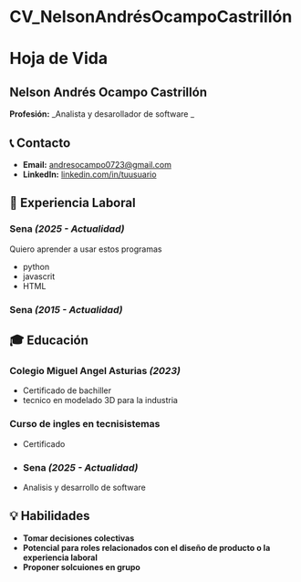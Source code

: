 # CV_NelsonAndrésOcampoCastrillón
# Hoja de Vida

## Nelson Andrés Ocampo Castrillón
**Profesión:** _Analista y desarollador de software _

## 📞 Contacto
- **Email:** [andresocampo0723@gmail.com](mailto:andresocampo0723@gmail.com)
- **LinkedIn:** [linkedin.com/in/tuusuario](https://linkedin.com/in/tuusuario)

## 🏢 Experiencia Laboral
### **Sena** _(2025 - Actualidad)_
Quiero aprender a usar estos programas 
- python
- javascrit
- HTML
  

### **Sena** _(2015 - Actualidad)_

## 🎓 Educación
### **Colegio Miguel Angel Asturias** _(2023)_
- Certificado de bachiller
- tecnico en modelado 3D para la industria
### **Curso de ingles en tecnisistemas**
- Certificado 
- ### **Sena** _(2025 - Actualidad)_
- Analisis y desarrollo de software 
  


## 💡 Habilidades
- **Tomar decisiones colectivas**
- **Potencial para roles relacionados con el diseño de producto o la experiencia laboral**
- **Proponer solcuiones en grupo**


